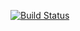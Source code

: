 [![Build Status](https://travis-ci.org/stopsopa/validator.svg?branch=v0.0.4)](https://travis-ci.org/stopsopa/validator)